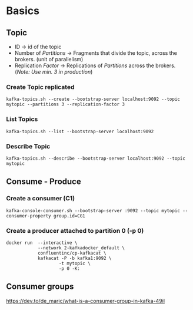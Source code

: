 # Basics

## Topic

- ID -> id of the topic
- Number of *Partitions* -> Fragments that divide the topic, across the brokers. (unit of parallelism)
- Replication *Factor* -> Replications of *Partitions* across the brokers. (*Note: Use min. 3 in production*)

### Create Topic replicated

```
kafka-topics.sh --create --bootstrap-server localhost:9092 --topic mytopic --partitions 3 --replication-factor 3
```

### List Topics

```
kafka-topics.sh --list --bootstrap-server localhost:9092
```

### Describe Topic

```
kafka-topics.sh --describe --bootstrap-server localhost:9092 --topic mytopic
```

## Consume - Produce


### Create a consumer (C1)

```
kafka-console-consumer.sh --bootstrap-server :9092 --topic mytopic --consumer-property group.id=CG1
```

### Create a producer attached to partition 0 (**-p 0**)

```
docker run  --interactive \
            --network 2-kafkadocker_default \
            confluentinc/cp-kafkacat \
            kafkacat -P -b kafka1:9092 \
                    -t mytopic \
                    -p 0 -K:
```

## Consumer groups

https://dev.to/de_maric/what-is-a-consumer-group-in-kafka-49il